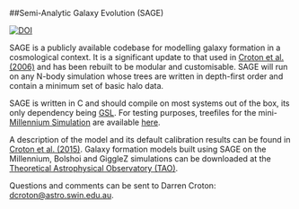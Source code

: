 ##Semi-Analytic Galaxy Evolution (SAGE)

[![DOI](https://zenodo.org/badge/13542/darrencroton/sage.svg)](https://zenodo.org/badge/latestdoi/13542/darrencroton/sage)

SAGE is a publicly available codebase for modelling galaxy formation in a cosmological context. It is a significant update to that used in [Croton et al. (2006)](http://arxiv.org/abs/astro-ph/0508046) and has been rebuilt to be modular and customisable. SAGE will run on any N-body simulation whose trees are written in depth-first order and contain a minimum set of basic halo data. 

SAGE is written in C and should compile on most systems out of the box, its only dependency being [GSL](http://www.gnu.org/software/gsl/). For testing purposes, treefiles for the mini-[Millennium Simulation](http://arxiv.org/abs/astro-ph/0504097) are available [here](http://supercomputing.swin.edu.au/data-sharing-cluster/mini-millennium-simulation/).

A description of the model and its default calibration results can be found in [Croton et al. (2015)](http://arxiv.org/abs/astro-ph/). Galaxy formation models built using SAGE on the Millennium, Bolshoi and GiggleZ simulations can be downloaded at the [Theoretical Astrophysical Observatory (TAO)](https://tao.asvo.org.au/).

Questions and comments can be sent to Darren Croton: dcroton@astro.swin.edu.au.
